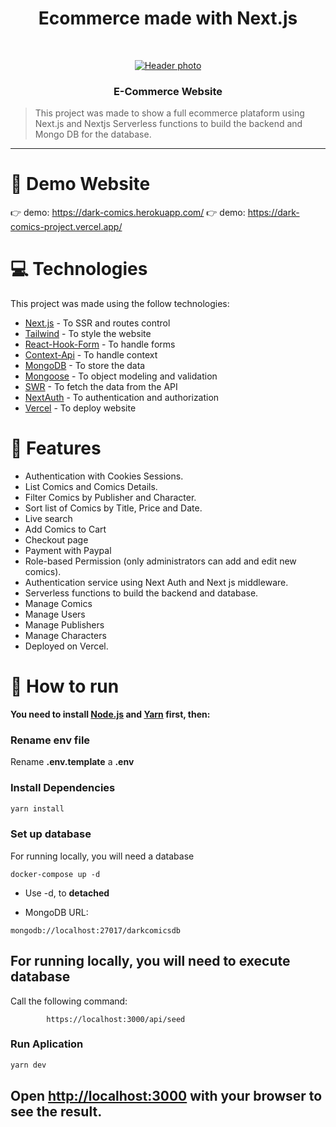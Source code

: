 <h1 align="center">Ecommerce made with Next.js</h1>

<br />
<p align="center">
  <a href="https://github.com/Tiz52/Dark-Comics-Project">
    <img src="https://res.cloudinary.com/tiz52/image/upload/v1654130212/z9z2b6kf5bseqacjg2ei.jpg" alt="Header photo" >
  </a>
  <h3 align="center">E-Commerce Website</h3>
</p>

> This project was made to show a full ecommerce plataform using Next.js and Nextjs Serverless functions to build the backend and Mongo DB for the database.

---
# :eyes: Demo Website
👉  demo: https://dark-comics.herokuapp.com/
👉  demo: https://dark-comics-project.vercel.app/

# :computer: Technologies
This project was made using the follow technologies:

* [Next.js](https://nextjs.org/) - To SSR and routes control     
* [Tailwind](https://tailwindcss.com/) - To style the website   
* [React-Hook-Form](https://react-hook-form.com/) - To handle forms   
* [Context-Api](https://es.reactjs.org/docs/context.html) - To handle context 
* [MongoDB](https://www.mongodb.com/) - To store the data 
* [Mongoose](https://mongoosejs.com/) - To object modeling and validation
* [SWR](https://swr.vercel.app/es-ES) - To fetch the data from the API 
* [NextAuth](https://next-auth.js.org/) - To authentication and authorization   
* [Vercel](https://vercel.com/) - To deploy website     

# :rocket: Features

- Authentication with Cookies Sessions.
- List Comics and Comics Details.
- Filter Comics by Publisher and Character.
- Sort list of Comics by Title, Price and Date.
- Live search
- Add Comics to Cart
- Checkout page
- Payment with Paypal
- Role-based Permission (only administrators can add and edit new comics).
- Authentication service using Next Auth and Next js middleware.
- Serverless functions to build the backend and database.
- Manage Comics
- Manage Users
- Manage Publishers
- Manage Characters
- Deployed on Vercel.
  
# :construction_worker: How to run
**You need to install [Node.js](https://nodejs.org/en/download/) and [Yarn](https://yarnpkg.com/) first, then:**

### Rename env file
Rename __.env.template__ a __.env__
### Install Dependencies
```bash
yarn install
```
### Set up database
For running locally, you will need a database
```
docker-compose up -d
```

* Use -d, to __detached__

* MongoDB URL:
```
mongodb://localhost:27017/darkcomicsdb
```
## For running locally, you will need to execute database

Call the following command:
```
		https://localhost:3000/api/seed
```

### Run Aplication
```bash 
yarn dev 
```

Open [http://localhost:3000](http://localhost:3000) with your browser to see the result.
<br>
<br>
---
